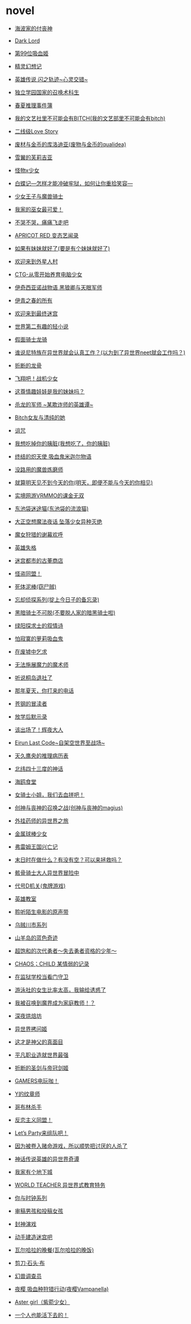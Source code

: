 # novel

- [海波家的付丧神](/海波家的付丧神-作者：淡路帆希/海波家的付丧神.md)
- [Dark Lord](/Dark%20Lord-作者：十月ユウ/Dark%20Lord.md)
- [第99位吸血姬](/第99位吸血姬-作者：サイトウケンジ/第99位吸血姬.md)
- [精灵幻想记](/精灵幻想记-作者：北山结莉/精灵幻想记.md)
- [英雄传说 闪之轨迹~心灵交错~](/英雄传说%20闪之轨迹~心灵交错~-作者：草薙アキ/英雄传说%20闪之轨迹~心灵交错~.md)
- [独立学园国家的召唤术科生](/独立学园国家的召唤术科生-作者：镜银钵/独立学园国家的召唤术科生.md)
- [春夏推理事件簿](/春夏推理事件簿-作者：初野晴/春夏推理事件簿.md)
- [我的文艺社里不可能会有BITCH(我的文艺部里不可能会有bitch)](/我的文艺社里不可能会有BITCH(我的文艺部里不可能会有bitch)-作者：赤福大和/我的文艺社里不可能会有BITCH(我的文艺部里不可能会有bitch).md)
- [二线级Love Story](/二线级Love%20Story-作者：持崎汤叶/二线级Love%20Story.md)
- [废材与金币的库洛迪亚(废物与金币的qualidea)](/废材与金币的库洛迪亚(废物与金币的qualidea)-作者：相乐总%20渡航/废材与金币的库洛迪亚(废物与金币的qualidea).md)
- [雪翼的芙莉吉亚](/雪翼的芙莉吉亚-作者：松山刚/雪翼的芙莉吉亚.md)
- [怪物x少女](/怪物x少女-作者：浅仓イネ/怪物x少女.md)
- [白蝶记—怎样才能冲破牢狱，如何让你重拾笑容—](/白蝶记—怎样才能冲破牢狱，如何让你重拾笑容—-作者：るーすぼーい/白蝶记—怎样才能冲破牢狱，如何让你重拾笑容—.md)
- [少女王子与魔兽骑士](/少女王子与魔兽骑士-作者：柊游马/少女王子与魔兽骑士.md)
- [我家的巫女最可爱！](/我家的巫女最可爱！-作者：早矢冢かつや/我家的巫女最可爱！.md)
- [不哭不哭，痛痛飞走吧](/不哭不哭，痛痛飞走吧-作者：三秋缒/不哭不哭，痛痛飞走吧.md)
- [APRICOT RED 变态艺闻录](/APRICOT%20RED%20变态艺闻录-作者：北国ばらっど/APRICOT%20RED%20变态艺闻录.md)
- [如果有妹妹就好了(要是有个妹妹就好了)](/如果有妹妹就好了(要是有个妹妹就好了)-作者：平坂读/如果有妹妹就好了(要是有个妹妹就好了).md)
- [欢迎来到外星人村](/欢迎来到外星人村-作者：松屋大好/欢迎来到外星人村.md)
- [CTG-从零开始养育电脑少女](/CTG-从零开始养育电脑少女-作者：玩具堂/CTG-从零开始养育电脑少女.md)
- [伊奇西亚诺战物语 黑狼卿与天眼军师](/伊奇西亚诺战物语%20黑狼卿与天眼军师-作者：凤乃一真/伊奇西亚诺战物语%20黑狼卿与天眼军师.md)
- [伊青之春的所有](/伊青之春的所有-作者：庵田定夏/伊青之春的所有.md)
- [欢迎来到最终迷宫](/欢迎来到最终迷宫-作者：周防司/欢迎来到最终迷宫.md)
- [世界第二有趣的轻小说](/世界第二有趣的轻小说-作者：石原宙/世界第二有趣的轻小说.md)
- [假面骑士龙骑](/假面骑士龙骑-作者：井上敏树/假面骑士龙骑.md)
- [谁说尼特族在异世界就会认真工作？(以为到了异世界neet就会工作吗？)](/谁说尼特族在异世界就会认真工作？(以为到了异世界neet就会工作吗？)-作者：刈野ミカタ/谁说尼特族在异世界就会认真工作？(以为到了异世界neet就会工作吗？).md)
- [折断的龙骨](/折断的龙骨-作者：米泽穗信/折断的龙骨.md)
- [飞翔吧！战机少女](/飞翔吧！战机少女-作者：夏海公司/飞翔吧！战机少女.md)
- [这尊情趣娃娃是我的妹妹吗？](/这尊情趣娃娃是我的妹妹吗？-作者：芦屋六月/这尊情趣娃娃是我的妹妹吗？.md)
- [杀龙的军师 ~某欺诈师的英雄谭~](/杀龙的军师%20~某欺诈师的英雄谭~-作者：羽田辽亮/杀龙的军师%20~某欺诈师的英雄谭~.md)
- [Bitch女友与清纯的她](/Bitch女友与清纯的她-作者：绫野阳一/Bitch女友与清纯的她.md)
- [诅咒](/诅咒-作者：甲田学人/诅咒.md)
- [我想吃掉你的胰脏(我想吃了，你的胰脏)](/我想吃掉你的胰脏(我想吃了，你的胰脏)-作者：住野夜/我想吃掉你的胰脏(我想吃了，你的胰脏).md)
- [终结的炽天使 吸血鬼米迦尔物语](/终结的炽天使%20吸血鬼米迦尔物语-作者：镜贵也/终结的炽天使%20吸血鬼米迦尔物语.md)
- [没路用的魔兽炼磨师](/没路用的魔兽炼磨师-作者：见波タクミ/没路用的魔兽炼磨师.md)
- [就算明天见不到今天的你(明天，即便不能与今天的你相见)](/就算明天见不到今天的你(明天，即便不能与今天的你相见)-作者：弥生志郎/就算明天见不到今天的你(明天，即便不能与今天的你相见).md)
- [实境网游VRMMO的课金无双](/实境网游VRMMO的课金无双-作者：鰤/牙/实境网游VRMMO的课金无双.md)
- [东池袋迷途猫(东池袋的流浪猫)](/东池袋迷途猫(东池袋的流浪猫)-作者：杉井光/东池袋迷途猫(东池袋的流浪猫).md)
- [大正空想魔法夜话 坠落少女异种灭绝](/大正空想魔法夜话%20坠落少女异种灭绝-作者：岬鹭宫/大正空想魔法夜话%20坠落少女异种灭绝.md)
- [魔女狩猎的谢幕欢呼](/魔女狩猎的谢幕欢呼-作者：纸城境介/魔女狩猎的谢幕欢呼.md)
- [英雄失格](/英雄失格-作者：更伊俊介/英雄失格.md)
- [迷宫都市的古董商店](/迷宫都市的古董商店-作者：大场鸠太郎/迷宫都市的古董商店.md)
- [怪盗同盟！](/怪盗同盟！-作者：岬かつみ/怪盗同盟！.md)
- [死体泥棒(窃尸贼)](/死体泥棒(窃尸贼)-作者：唐边叶介/死体泥棒(窃尸贼).md)
- [忘却侦探系列(掟上今日子的备忘录)](/忘却侦探系列(掟上今日子的备忘录)-作者：西尾维新/忘却侦探系列(掟上今日子的备忘录).md)
- [黑暗骑士不可脱(不要脱人家的暗黑骑士啦)](/黑暗骑士不可脱(不要脱人家的暗黑骑士啦)-作者：木村心一/黑暗骑士不可脱(不要脱人家的暗黑骑士啦).md)
- [绿阳探求士的叙情诗](/绿阳探求士的叙情诗-作者：相泽沙呼/绿阳探求士的叙情诗.md)
- [怕寂寞的萝莉吸血鬼](/怕寂寞的萝莉吸血鬼-作者：相乐总/怕寂寞的萝莉吸血鬼.md)
- [在废墟中乞求](/在废墟中乞求-作者：佐佐木让/在废墟中乞求.md)
- [无法施展魔力的魔术师](/无法施展魔力的魔术师-作者：高梨ひかる/无法施展魔力的魔术师.md)

- [听说桐岛退社了](/听说桐岛退社了-作者：朝井辽/听说桐岛退社了.md)
- [那年夏天，你打来的电话](/那年夏天，你打来的电话-作者：三秋缒/那年夏天，你打来的电话.md)
- [苍钢的冒渎者](/苍钢的冒渎者-作者：榊一郎/苍钢的冒渎者.md)
- [放学后默示录](/放学后默示录-作者：杉井光/放学后默示录.md)
- [该出场了！辉夜大人](/该出场了！辉夜大人-作者：逢空万太/该出场了！辉夜大人.md)
- [Eirun Last Code~自架空世界至战场~](/Eirun%20Last%20Code~自架空世界至战场~-作者：东龙乃助/Eirun%20Last%20Code~自架空世界至战场~.md)
- [天久鹰央的推理病历表](/天久鹰央的推理病历表-作者：知念实希人/天久鹰央的推理病历表.md)
- [北纬四十三度的神话](/北纬四十三度的神话-作者：浅仓卓弥/北纬四十三度的神话.md)
- [海鸥食堂](/海鸥食堂-作者：群阳子/海鸥食堂.md)
- [女骑士小姐，我们去血拼吧！](/女骑士小姐，我们去血拼吧！-作者：伊藤ヒロ/女骑士小姐，我们去血拼吧！.md)
- [创神与丧神的召唤之战(创神与丧神的magius)](/创神与丧神的召唤之战(创神与丧神的magius)-作者：三田诚/创神与丧神的召唤之战(创神与丧神的magius).md)
- [外挂药师的异世界之旅](/外挂药师的异世界之旅-作者：赤雪トナ/外挂药师的异世界之旅.md)
- [金属球棒少女](/金属球棒少女-作者：ちゅーばちばちこ/金属球棒少女.md)
- [弗雷姆王国兴亡记](/弗雷姆王国兴亡记-作者：疏陀阳/弗雷姆王国兴亡记.md)
- [末日时在做什么？有没有空？可以来拯救吗？](/末日时在做什么？有没有空？可以来拯救吗？-作者：枯野瑛/末日时在做什么？有没有空？可以来拯救吗？.md)
- [骸骨骑士大人异世界冒险中](/骸骨骑士大人异世界冒险中-作者：秤猿鬼/骸骨骑士大人异世界冒险中.md)
- [代号D机关(鬼牌游戏)](/代号D机关(鬼牌游戏)-作者：柳广司/代号D机关(鬼牌游戏).md)
- [英雄教室](/英雄教室-作者：新木伸/英雄教室.md)
- [聆听陌生电影的原声带](/聆听陌生电影的原声带-作者：竹宫悠由子/聆听陌生电影的原声带.md)
- [乌贼川市系列](/乌贼川市系列-作者：东川笃哉/乌贼川市系列.md)
- [山羊岛的蓝色奇迹](/山羊岛的蓝色奇迹-作者：多利安助川/山羊岛的蓝色奇迹.md)
- [超饱和的次代勇者～失去勇者资格的少年～](/超饱和的次代勇者～失去勇者资格的少年～-作者：物草纯平/超饱和的次代勇者～失去勇者资格的少年～.md)
- [CHAOS；CHILD 某情弱的记录](/CHAOS；CHILD%20某情弱的记录-作者：藤井三打/CHAOS；CHILD%20某情弱的记录.md)
- [在监狱学校当看门守卫](/在监狱学校当看门守卫-作者：古宫九时/在监狱学校当看门守卫.md)
- [游泳社的女生比率太高，我输给诱惑了](/游泳社的女生比率太高，我输给诱惑了-作者：三叶/游泳社的女生比率太高，我输给诱惑了.md)
- [我被召唤到魔界成为家庭教师！？](/我被召唤到魔界成为家庭教师！？-作者：鹫宫だいじん/我被召唤到魔界成为家庭教师！？.md)
- [深夜烘焙坊](/深夜烘焙坊-作者：大沼纪子/深夜烘焙坊.md)
- [异世界拷问姬](/异世界拷问姬-作者：绫里惠史/异世界拷问姬.md)
- [这才是神父的真面目](/这才是神父的真面目-作者：城道コスケ/这才是神父的真面目.md)
- [平凡职业造就世界最强](/平凡职业造就世界最强-作者：白米良/平凡职业造就世界最强.md)
- [折断的圣剑与帝冠剑姬](/折断的圣剑与帝冠剑姬-作者：川口士/折断的圣剑与帝冠剑姬.md)
- [GAMERS电玩咖！](/GAMERS电玩咖！-作者：葵关南/GAMERS电玩咖！.md)
- [Y的纹章师](/Y的纹章师-作者：越智文比古/Y的纹章师.md)
- [哥布林杀手](/哥布林杀手-作者：蜗牛くも/哥布林杀手.md)
- [反恋主义同盟！](/反恋主义同盟！-作者：椎田十三/反恋主义同盟！.md)
- [Let’s Party来组队吧！](/Let’s%20Party来组队吧！-作者：小金井ゴル/Let’s%20Party来组队吧！.md)
- [因为被卷入赌命游戏，所以顺势把讨厌的人杀了](/因为被卷入赌命游戏，所以顺势把讨厌的人杀了-作者：中田かなた/因为被卷入赌命游戏，所以顺势把讨厌的人杀了.md)
- [神话传说英雄的异世界奇谭](/神话传说英雄的异世界奇谭-作者：奉/神话传说英雄的异世界奇谭.md)
- [我家有个地下城](/我家有个地下城-作者：天羽伊吹清/我家有个地下城.md)
- [WORLD TEACHER 异世界式教育特务](/WORLD%20TEACHER%20异世界式教育特务-作者：ネコ光一/WORLD%20TEACHER%20异世界式教育特务.md)
- [你与时钟系列](/你与时钟系列-作者：绫崎隼/你与时钟系列.md)
- [审稿男孩和投稿女孩](/审稿男孩和投稿女孩-作者：野村美月/审稿男孩和投稿女孩.md)
- [封神演戏](/封神演戏-作者：森田季节/封神演戏.md)
- [动手建造迷宫吧](/动手建造迷宫吧-作者：渡良濑ユウ/动手建造迷宫吧.md)
- [瓦尔哈拉的晚餐(瓦尔哈拉的晚饭)](/瓦尔哈拉的晚餐(瓦尔哈拉的晚饭)-作者：三镜一敏/瓦尔哈拉的晚餐(瓦尔哈拉的晚饭).md)
- [剪刀·石头·布](/剪刀·石头·布-作者：木村心一/剪刀·石头·布.md)
- [幻兽调查员](/幻兽调查员-作者：绫里惠史/幻兽调查员.md)
- [夜樱 吸血种狩猎行动(夜樱Vampanella)](/夜樱%20吸血种狩猎行动(夜樱Vampanella)-作者：杉井光/夜樱%20吸血种狩猎行动(夜樱Vampanella).md)
- [Aster girl（紫菀少女）](/Aster%20girl（紫菀少女）-作者：本知そら/Aster%20girl（紫菀少女）.md)
- [一个人也能活下去的！](/一个人也能活下去的！-作者：晓雪/一个人也能活下去的！.md)

